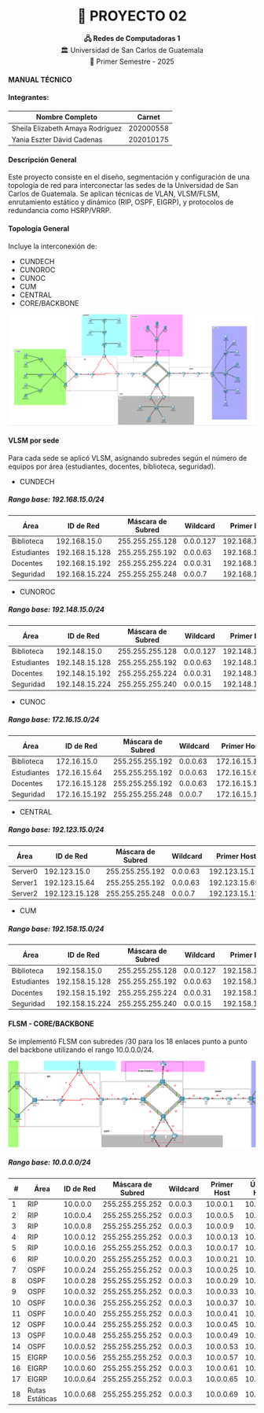 <h1 align="center">📌 PROYECTO 02</h1>

<div align="center"> <strong>🖧 Redes de Computadoras 1</strong>  </div>
<div align="center"> 🏛 Universidad de San Carlos de Guatemala  </div>
<div align="center"> 📆 Primer Semestre - 2025  </div>

#### MANUAL TÉCNICO

#### Integrantes:

<table>
  <thead>
    <tr>
      <th>Nombre Completo</th>
      <th>Carnet</th>
    </tr>
  </thead>
  <tbody>
    <tr>
      <td>Sheila Elizabeth Amaya Rodríguez</td>
      <td>202000558</td>
    </tr>
    <tr>
      <td>Yania Eszter Dávid Cadenas</td>
      <td>202010175</td>
    </tr>
  </tbody>
</table>

#### Descripción General
Este proyecto consiste en el diseño, segmentación y configuración de una topología de red para interconectar las sedes de la Universidad de San Carlos de Guatemala. Se aplican técnicas de VLAN, VLSM/FLSM, enrutamiento estático y dinámico (RIP, OSPF, EIGRP), y protocolos de redundancia como HSRP/VRRP.

####  Topología General
Incluye la interconexión de:

- CUNDECH
- CUNOROC
- CUNOC
- CUM
- CENTRAL
- CORE/BACKBONE

 <p align="center">
   <img src="./img/topologia.png" alt="topologia" width="550px">
 </p>
 

#### VLSM por sede
Para cada sede se aplicó VLSM, asignando subredes según el número de equipos por área (estudiantes, docentes, biblioteca, seguridad).

- CUNDECH
<h5>Rango base: 192.168.15.0/24</h5>

<table>
  <thead>
    <tr>
      <th>Área</th>
      <th>ID de Red</th>
      <th>Máscara de Subred</th>
      <th>Wildcard</th>
      <th>Primer Host</th>
      <th>Último Host</th>
      <th>Broadcast</th>
      <th>Host Utilizables</th>
      <th>Host Requeridos</th>
      <th>Desperdiciados</th>
    </tr>
  </thead>
  <tbody>
    <tr>
      <td>Biblioteca</td>
      <td>192.168.15.0</td>
      <td>255.255.255.128</td>
      <td>0.0.0.127</td>
      <td>192.168.15.1</td>
      <td>192.168.15.126</td>
      <td>192.168.15.127</td>
      <td>126</td>
      <td>100</td>
      <td>26</td>
    </tr>
    <tr>
      <td>Estudiantes</td>
      <td>192.168.15.128</td>
      <td>255.255.255.192</td>
      <td>0.0.0.63</td>
      <td>192.168.15.129</td>
      <td>192.168.15.190</td>
      <td>192.168.15.191</td>
      <td>62</td>
      <td>50</td>
      <td>12</td>
    </tr>
    <tr>
      <td>Docentes</td>
      <td>192.168.15.192</td>
      <td>255.255.255.224</td>
      <td>0.0.0.31</td>
      <td>192.168.15.193</td>
      <td>192.168.15.222</td>
      <td>192.168.15.223</td>
      <td>30</td>
      <td>20</td>
      <td>10</td>
    </tr>
    <tr>
      <td>Seguridad</td>
      <td>192.168.15.224</td>
      <td>255.255.255.248</td>
      <td>0.0.0.7</td>
      <td>192.168.15.225</td>
      <td>192.168.15.230</td>
      <td>192.168.15.231</td>
      <td>6</td>
      <td>5</td>
      <td>1</td>
    </tr>
  </tbody>
</table>

- CUNOROC
<h5>Rango base: 192.148.15.0/24</h5>

<table>
  <thead>
    <tr>
      <th>Área</th>
      <th>ID de Red</th>
      <th>Máscara de Subred</th>
      <th>Wildcard</th>
      <th>Primer Host</th>
      <th>Último Host</th>
      <th>Broadcast</th>
      <th>Host Utilizables</th>
      <th>Host Requeridos</th>
      <th>Desperdiciados</th>
    </tr>
  </thead>
  <tbody>
    <tr>
      <td>Biblioteca</td>
      <td>192.148.15.0</td>
      <td>255.255.255.128</td>
      <td>0.0.0.127</td>
      <td>192.148.15.1</td>
      <td>192.148.15.126</td>
      <td>192.148.15.127</td>
      <td>126</td>
      <td>75</td>
      <td>51</td>
    </tr>
    <tr>
      <td>Estudiantes</td>
      <td>192.148.15.128</td>
      <td>255.255.255.192</td>
      <td>0.0.0.63</td>
      <td>192.148.15.129</td>
      <td>192.148.15.190</td>
      <td>192.148.15.191</td>
      <td>62</td>
      <td>45</td>
      <td>17</td>
    </tr>
    <tr>
      <td>Docentes</td>
      <td>192.148.15.192</td>
      <td>255.255.255.224</td>
      <td>0.0.0.31</td>
      <td>192.148.15.193</td>
      <td>192.148.15.222</td>
      <td>192.148.15.223</td>
      <td>30</td>
      <td>25</td>
      <td>5</td>
    </tr>
    <tr>
      <td>Seguridad</td>
      <td>192.148.15.224</td>
      <td>255.255.255.240</td>
      <td>0.0.0.15</td>
      <td>192.148.15.225</td>
      <td>192.148.15.238</td>
      <td>192.148.15.239</td>
      <td>14</td>
      <td>10</td>
      <td>4</td>
    </tr>
  </tbody>
</table>


- CUNOC
<h5>Rango base: 172.16.15.0/24</h5>

<table>
  <thead>
    <tr>
      <th>Área</th>
      <th>ID de Red</th>
      <th>Máscara de Subred</th>
      <th>Wildcard</th>
      <th>Primer Host</th>
      <th>Último Host</th>
      <th>Broadcast</th>
      <th>Host Utilizables</th>
      <th>Host Requeridos</th>
      <th>Desperdiciados</th>
    </tr>
  </thead>
  <tbody>
    <tr>
      <td>Biblioteca</td>
      <td>172.16.15.0</td>
      <td>255.255.255.192</td>
      <td>0.0.0.63</td>
      <td>172.16.15.1</td>
      <td>172.16.15.62</td>
      <td>172.16.15.63</td>
      <td>62</td>
      <td>60</td>
      <td>2</td>
    </tr>
    <tr>
      <td>Estudiantes</td>
      <td>172.16.15.64</td>
      <td>255.255.255.192</td>
      <td>0.0.0.63</td>
      <td>172.16.15.65</td>
      <td>172.16.15.126</td>
      <td>172.16.15.127</td>
      <td>62</td>
      <td>50</td>
      <td>12</td>
    </tr>
    <tr>
      <td>Docentes</td>
      <td>172.16.15.128</td>
      <td>255.255.255.192</td>
      <td>0.0.0.63</td>
      <td>172.16.15.129</td>
      <td>172.16.15.190</td>
      <td>172.16.15.191</td>
      <td>62</td>
      <td>35</td>
      <td>27</td>
    </tr>
    <tr>
      <td>Seguridad</td>
      <td>172.16.15.192</td>
      <td>255.255.255.248</td>
      <td>0.0.0.7</td>
      <td>172.16.15.193</td>
      <td>172.16.15.198</td>
      <td>172.16.15.199</td>
      <td>6</td>
      <td>5</td>
      <td>1</td>
    </tr>
  </tbody>
</table>


- CENTRAL
<h5>Rango base: 192.123.15.0/24</h5>

<table>
  <thead>
    <tr>
      <th>Área</th>
      <th>ID de Red</th>
      <th>Máscara de Subred</th>
      <th>Wildcard</th>
      <th>Primer Host</th>
      <th>Último Host</th>
      <th>Broadcast</th>
      <th>Host Utilizables</th>
      <th>Host Requeridos</th>
      <th>Desperdiciados</th>
    </tr>
  </thead>
  <tbody>
    <tr>
      <td>Server0</td>
      <td>192.123.15.0</td>
      <td>255.255.255.192</td>
      <td>0.0.0.63</td>
      <td>192.123.15.1</td>
      <td>192.123.15.62</td>
      <td>192.123.15.63</td>
      <td>62</td>
      <td>60</td>
      <td>2</td>
    </tr>
    <tr>
      <td>Server1</td>
      <td>192.123.15.64</td>
      <td>255.255.255.192</td>
      <td>0.0.0.63</td>
      <td>192.123.15.65</td>
      <td>192.123.15.126</td>
      <td>192.123.15.127</td>
      <td>62</td>
      <td>35</td>
      <td>27</td>
    </tr>
    <tr>
      <td>Server2</td>
      <td>192.123.15.128</td>
      <td>255.255.255.248</td>
      <td>0.0.0.7</td>
      <td>192.123.15.129</td>
      <td>192.123.15.134</td>
      <td>192.123.15.135</td>
      <td>6</td>
      <td>5</td>
      <td>1</td>
    </tr>
  </tbody>
</table>


- CUM
<h5>Rango base: 192.158.15.0/24</h5>

<table>
  <thead>
    <tr>
      <th>Área</th>
      <th>ID de Red</th>
      <th>Máscara de Subred</th>
      <th>Wildcard</th>
      <th>Primer Host</th>
      <th>Último Host</th>
      <th>Broadcast</th>
      <th>Host Utilizables</th>
      <th>Host Requeridos</th>
      <th>Desperdiciados</th>
    </tr>
  </thead>
  <tbody>
    <tr>
      <td>Biblioteca</td>
      <td>192.158.15.0</td>
      <td>255.255.255.128</td>
      <td>0.0.0.127</td>
      <td>192.158.15.1</td>
      <td>192.158.15.126</td>
      <td>192.158.15.127</td>
      <td>126</td>
      <td>75</td>
      <td>51</td>
    </tr>
    <tr>
      <td>Estudiantes</td>
      <td>192.158.15.128</td>
      <td>255.255.255.192</td>
      <td>0.0.0.63</td>
      <td>192.158.15.129</td>
      <td>192.158.15.190</td>
      <td>192.158.15.191</td>
      <td>62</td>
      <td>45</td>
      <td>17</td>
    </tr>
    <tr>
      <td>Docentes</td>
      <td>192.158.15.192</td>
      <td>255.255.255.224</td>
      <td>0.0.0.31</td>
      <td>192.158.15.193</td>
      <td>192.158.15.222</td>
      <td>192.158.15.223</td>
      <td>30</td>
      <td>25</td>
      <td>5</td>
    </tr>
    <tr>
      <td>Seguridad</td>
      <td>192.158.15.224</td>
      <td>255.255.255.240</td>
      <td>0.0.0.15</td>
      <td>192.158.15.225</td>
      <td>192.158.15.238</td>
      <td>192.158.15.239</td>
      <td>14</td>
      <td>10</td>
      <td>4</td>
    </tr>
  </tbody>
</table>



#### FLSM - CORE/BACKBONE
Se implementó FLSM con subredes /30 para los 18 enlaces punto a punto del backbone utilizando el rango 10.0.0.0/24.

 <p align="center">
   <img src="./img/backbone.png" alt="backbone" width="550px">
 </p>
 

<h5>Rango base: 10.0.0.0/24</h5>

<table>
  <thead>
    <tr>
      <th>#</th>
      <th>Área</th>
      <th>ID de Red</th>
      <th>Máscara de Subred</th>
      <th>Wildcard</th>
      <th>Primer Host</th>
      <th>Último Host</th>
      <th>Broadcast</th>
      <th>Host Utilizables</th>
      <th>Host Requeridos</th>
      <th>Desperdiciados</th>
    </tr>
  </thead>
  <tbody>
    <tr><td>1</td><td>RIP</td><td>10.0.0.0</td><td>255.255.255.252</td><td>0.0.0.3</td><td>10.0.0.1</td><td>10.0.0.2</td><td>10.0.0.3</td><td>2</td><td>2</td><td>0</td></tr>
    <tr><td>2</td><td>RIP</td><td>10.0.0.4</td><td>255.255.255.252</td><td>0.0.0.3</td><td>10.0.0.5</td><td>10.0.0.6</td><td>10.0.0.7</td><td>2</td><td>2</td><td>0</td></tr>
    <tr><td>3</td><td>RIP</td><td>10.0.0.8</td><td>255.255.255.252</td><td>0.0.0.3</td><td>10.0.0.9</td><td>10.0.0.10</td><td>10.0.0.11</td><td>2</td><td>2</td><td>0</td></tr>
    <tr><td>4</td><td>RIP</td><td>10.0.0.12</td><td>255.255.255.252</td><td>0.0.0.3</td><td>10.0.0.13</td><td>10.0.0.14</td><td>10.0.0.15</td><td>2</td><td>2</td><td>0</td></tr>
    <tr><td>5</td><td>RIP</td><td>10.0.0.16</td><td>255.255.255.252</td><td>0.0.0.3</td><td>10.0.0.17</td><td>10.0.0.18</td><td>10.0.0.19</td><td>2</td><td>2</td><td>0</td></tr>
    <tr><td>6</td><td>RIP</td><td>10.0.0.20</td><td>255.255.255.252</td><td>0.0.0.3</td><td>10.0.0.21</td><td>10.0.0.22</td><td>10.0.0.23</td><td>2</td><td>2</td><td>0</td></tr>
    <tr><td>7</td><td>OSPF</td><td>10.0.0.24</td><td>255.255.255.252</td><td>0.0.0.3</td><td>10.0.0.25</td><td>10.0.0.26</td><td>10.0.0.27</td><td>2</td><td>2</td><td>0</td></tr>
    <tr><td>8</td><td>OSPF</td><td>10.0.0.28</td><td>255.255.255.252</td><td>0.0.0.3</td><td>10.0.0.29</td><td>10.0.0.30</td><td>10.0.0.31</td><td>2</td><td>2</td><td>0</td></tr>
    <tr><td>9</td><td>OSPF</td><td>10.0.0.32</td><td>255.255.255.252</td><td>0.0.0.3</td><td>10.0.0.33</td><td>10.0.0.34</td><td>10.0.0.35</td><td>2</td><td>2</td><td>0</td></tr>
    <tr><td>10</td><td>OSPF</td><td>10.0.0.36</td><td>255.255.255.252</td><td>0.0.0.3</td><td>10.0.0.37</td><td>10.0.0.38</td><td>10.0.0.39</td><td>2</td><td>2</td><td>0</td></tr>
    <tr><td>11</td><td>OSPF</td><td>10.0.0.40</td><td>255.255.255.252</td><td>0.0.0.3</td><td>10.0.0.41</td><td>10.0.0.42</td><td>10.0.0.43</td><td>2</td><td>2</td><td>0</td></tr>
    <tr><td>12</td><td>OSPF</td><td>10.0.0.44</td><td>255.255.255.252</td><td>0.0.0.3</td><td>10.0.0.45</td><td>10.0.0.46</td><td>10.0.0.47</td><td>2</td><td>2</td><td>0</td></tr>
    <tr><td>13</td><td>OSPF</td><td>10.0.0.48</td><td>255.255.255.252</td><td>0.0.0.3</td><td>10.0.0.49</td><td>10.0.0.50</td><td>10.0.0.51</td><td>2</td><td>2</td><td>0</td></tr>
    <tr><td>14</td><td>OSPF</td><td>10.0.0.52</td><td>255.255.255.252</td><td>0.0.0.3</td><td>10.0.0.53</td><td>10.0.0.54</td><td>10.0.0.55</td><td>2</td><td>2</td><td>0</td></tr>
    <tr><td>15</td><td>EIGRP</td><td>10.0.0.56</td><td>255.255.255.252</td><td>0.0.0.3</td><td>10.0.0.57</td><td>10.0.0.58</td><td>10.0.0.59</td><td>2</td><td>2</td><td>0</td></tr>
    <tr><td>16</td><td>EIGRP</td><td>10.0.0.60</td><td>255.255.255.252</td><td>0.0.0.3</td><td>10.0.0.61</td><td>10.0.0.62</td><td>10.0.0.63</td><td>2</td><td>2</td><td>0</td></tr>
    <tr><td>17</td><td>EIGRP</td><td>10.0.0.64</td><td>255.255.255.252</td><td>0.0.0.3</td><td>10.0.0.65</td><td>10.0.0.66</td><td>10.0.0.67</td><td>2</td><td>2</td><td>0</td></tr>
    <tr><td>18</td><td>Rutas Estáticas</td><td>10.0.0.68</td><td>255.255.255.252</td><td>0.0.0.3</td><td>10.0.0.69</td><td>10.0.0.70</td><td>10.0.0.71</td><td>2</td><td>2</td><td>0</td></tr>
  </tbody>
</table>


